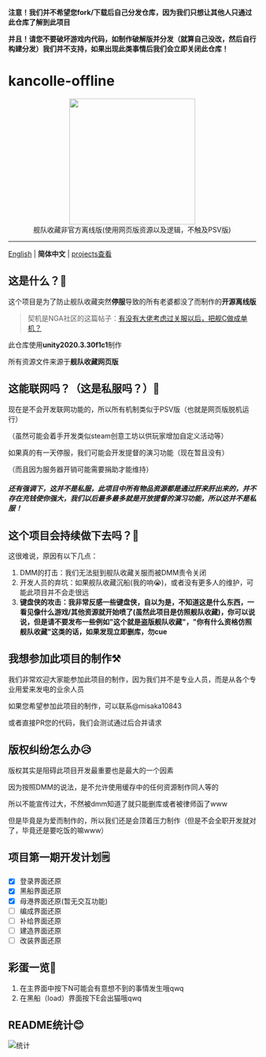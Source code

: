 **注意！我们并不希望您fork/下载后自己分发仓库，因为我们只想让其他人只通过此仓库了解到此项目**

**并且！请您不要破坏游戏内代码，如制作破解版并分发（就算自己没改，然后自行构建分发）我们并不支持，如果出现此类事情后我们会立即关闭此仓库！**

# kancolle-offline




<p align="center">
  <img width="256px" height="256px" src="https://s2.loli.net/2022/03/15/pC1nJhMW7BEkQFA.png"/>
  <br>
  舰队收藏非官方离线版(使用网页版资源以及逻辑，不触及PSV版)
</p>

---

[English](./README-EN.md) | **简体中文** | [projects查看](https://github.com/orgs/offline-colle/projects/1)

## 这是什么？🤔

这个项目是为了防止舰队收藏突然**停服**导致的所有老婆都没了而制作的**开源离线版**

> 契机是NGA社区的这篇帖子：[有没有大佬考虑过关服以后，把舰C做成单机？](https://bbs.nga.cn/read.php?tid=22543276&_ff=-7202235 "点击跳转NGA")

此仓库使用**unity2020.3.30f1c1**制作

所有资源文件来源于**舰队收藏网页版**

## 这能联网吗？（这是私服吗？）🔗

现在是不会开发联网功能的，所以所有机制类似于PSV版（也就是网页版脱机运行）

（虽然可能会着手开发类似steam创意工坊以供玩家增加自定义活动等）

如果真的有一天停服，我们可能会开发提督的演习功能（现在暂且没有）

（而且因为服务器开销可能需要捐助才能维持）

##### 还有强调下，这并不是私服，此项目中所有物品资源都是通过肝来肝出来的，并不存在充钱使你强大，我们以后最多最多就是开放提督的演习功能，所以这并不是私服！

## 这个项目会持续做下去吗？📑

这很难说，原因有以下几点：

1. DMM的打击：我们无法挺到舰队收藏关服而被DMM责令关闭
2. 开发人员的弃坑：如果舰队收藏沉船(我的响😭)，或者没有更多人的维护，可能此项目并不会走很远
3. **键盘侠的攻击：我非常反感一些键盘侠，自以为是，不知道这是什么东西，一看见像什么游戏/其他资源就开始喷了(虽然此项目是仿照舰队收藏)，你可以说说，但是请不要发布一些例如"这个就是盗版舰队收藏"，"你有什么资格仿照舰队收藏"这类的话，如果发现立即删库，勿cue**

## 我想参加此项目的制作⚒️

我们非常欢迎大家能参加此项目的制作，因为我们并不是专业人员，而是从各个专业用爱来发电的业余人员

如果您希望参加此项目的制作，可以联系@misaka10843

或者直接PR您的代码，我们会测试通过后合并请求

## 版权纠纷怎么办😥

版权其实是阻碍此项目开发最重要也是最大的一个因素

因为按照DMM的说法，是不允许使用缓存中的任何资源制作同人等的

所以不能宣传过大，不然被dmm知道了就只能删库或者被律师函了www

但是毕竟是为爱而制作的，所以我们还是会顶着压力制作（但是不会全职开发就对了，毕竟还是要吃饭的嘛www）

## 项目第一期开发计划🗒️

* [X] 登录界面还原
* [X] 黑船界面还原
* [X] 母港界面还原(暂无交互功能)
* [ ] 编成界面还原
* [ ] 补给界面还原
* [ ] 建造界面还原
* [ ] 改装界面还原

## 彩蛋一览🎈

1. 在主界面中按下N可能会有意想不到的事情发生哦qwq
2. 在黑船（load）界面按下E会出猫哦qwq


## README统计😊

![统计](https://count.getloli.com/get/@offline-colle?theme=elbooru)
